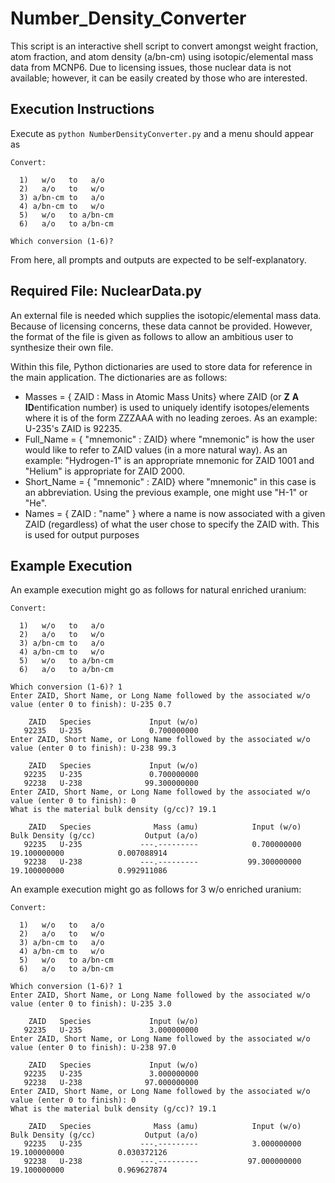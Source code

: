 Number_Density_Converter
========================

This script is an interactive shell script to convert amongst weight fraction,
atom fraction, and atom density (a/bn-cm) using isotopic/elemental mass data
from MCNP6.  Due to licensing issues, those nuclear data is not available;
however, it can be easily created by those who are interested.

Execution Instructions
----------------------

Execute as ```python NumberDensityConverter.py``` and a menu should appear as

```
Convert:

  1)   w/o   to   a/o
  2)   a/o   to   w/o
  3) a/bn-cm to   a/o
  4) a/bn-cm to   w/o 
  5)   w/o   to a/bn-cm
  6)   a/o   to a/bn-cm

Which conversion (1-6)?
```

From here, all prompts and outputs are expected to be self-explanatory.

Required File: NuclearData.py
-----------------------------

An external file is needed which supplies the isotopic/elemental mass data.
Because of licensing concerns, these data cannot be provided.  However, the
format of the file is given as follows to allow an ambitious user to synthesize
their own file.

Within this file, Python dictionaries are used to store data for reference in
the main application.  The dictionaries are as follows:

* Masses = { ZAID : Mass in Atomic Mass Units}
  where ZAID (or **Z** **A** **ID**entification number) is used to uniquely
  identify isotopes/elements where it is of the form ZZZAAA with no leading
  zeroes.  As an example: U-235's ZAID is 92235.
* Full_Name = { "mnemonic" : ZAID}
  where "mnemonic" is how the user would like to refer to ZAID values (in a more
  natural way).  As an example: "Hydrogen-1" is an appropriate mnemonic for ZAID
  1001 and "Helium" is appropriate for ZAID 2000.
* Short_Name = { "mnemonic" : ZAID}
  where "mnemonic" in this case is an abbreviation.  Using the previous example,
  one might use "H-1" or "He".
* Names = { ZAID : "name" }
  where a name is now associated with a given ZAID (regardless) of what the user
  chose to specify the ZAID with.  This is used for output purposes

Example Execution
-----------------

An example execution might go as follows for natural enriched uranium:

```
Convert:

  1)   w/o   to   a/o
  2)   a/o   to   w/o
  3) a/bn-cm to   a/o
  4) a/bn-cm to   w/o 
  5)   w/o   to a/bn-cm
  6)   a/o   to a/bn-cm

Which conversion (1-6)? 1
Enter ZAID, Short Name, or Long Name followed by the associated w/o value (enter 0 to finish): U-235 0.7 

    ZAID   Species             Input (w/o)   
   92235   U-235               0.700000000   
Enter ZAID, Short Name, or Long Name followed by the associated w/o value (enter 0 to finish): U-238 99.3

    ZAID   Species             Input (w/o)   
   92235   U-235               0.700000000   
   92238   U-238              99.300000000   
Enter ZAID, Short Name, or Long Name followed by the associated w/o value (enter 0 to finish): 0
What is the material bulk density (g/cc)? 19.1

    ZAID   Species              Mass (amu)            Input (w/o)    Bulk Density (g/cc)           Output (a/o)   
   92235   U-235             ---.---------            0.700000000           19.100000000            0.007088914   
   92238   U-238             ---.---------           99.300000000           19.100000000            0.992911086 
```

An example execution might go as follows for 3 w/o enriched uranium:

```
Convert:

  1)   w/o   to   a/o
  2)   a/o   to   w/o
  3) a/bn-cm to   a/o
  4) a/bn-cm to   w/o 
  5)   w/o   to a/bn-cm
  6)   a/o   to a/bn-cm

Which conversion (1-6)? 1
Enter ZAID, Short Name, or Long Name followed by the associated w/o value (enter 0 to finish): U-235 3.0

    ZAID   Species             Input (w/o)   
   92235   U-235               3.000000000   
Enter ZAID, Short Name, or Long Name followed by the associated w/o value (enter 0 to finish): U-238 97.0

    ZAID   Species             Input (w/o)   
   92235   U-235               3.000000000   
   92238   U-238              97.000000000   
Enter ZAID, Short Name, or Long Name followed by the associated w/o value (enter 0 to finish): 0
What is the material bulk density (g/cc)? 19.1

    ZAID   Species              Mass (amu)            Input (w/o)    Bulk Density (g/cc)           Output (a/o)   
   92235   U-235             ---.---------            3.000000000           19.100000000            0.030372126   
   92238   U-238             ---.---------           97.000000000           19.100000000            0.969627874 
```
